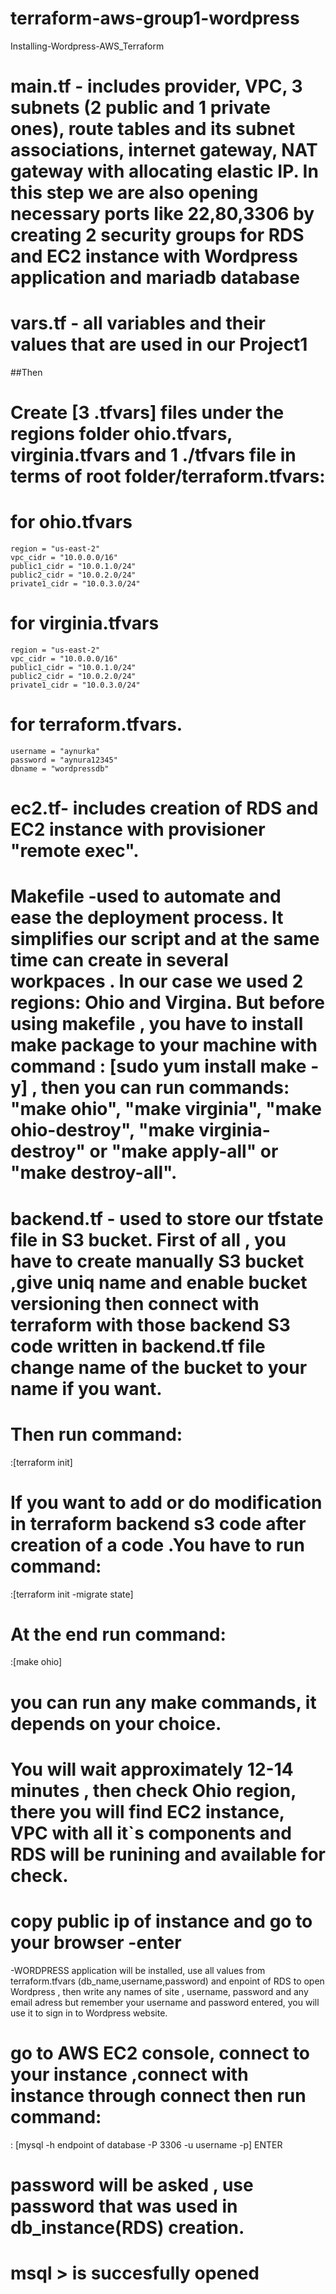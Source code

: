 # terraform-aws-group1-wordpress
Installing-Wordpress-AWS_Terraform


# **main.tf** - includes provider, VPC, 3 subnets (2 public and 1 private ones), route tables and its subnet associations, internet gateway, NAT gateway with allocating elastic IP. In this step we are also opening necessary ports like 22,80,3306 by creating 2 security groups for RDS and EC2 instance  with Wordpress application and mariadb database

# **vars.tf** - all variables and their values that are used in our Project1 

##Then 

# Create [3 .tfvars] files under the regions folder **ohio.tfvars**, **virginia.tfvars** and 1 ./tfvars file in terms of root folder/**terraform.tfvars**:
# for ohio.tfvars

    region = "us-east-2"
    vpc_cidr = "10.0.0.0/16"
    public1_cidr = "10.0.1.0/24"
    public2_cidr = "10.0.2.0/24"
    private1_cidr = "10.0.3.0/24"

# for virginia.tfvars

    region = "us-east-2"
    vpc_cidr = "10.0.0.0/16"
    public1_cidr = "10.0.1.0/24"
    public2_cidr = "10.0.2.0/24"
    private1_cidr = "10.0.3.0/24"

# for terraform.tfvars.

    username = "aynurka"
    password = "aynura12345"
    dbname = "wordpressdb"


# **ec2.tf**-  includes creation of RDS and EC2 instance with provisioner "remote exec". 

# **Makefile** -used to automate and ease the deployment process. It simplifies our script and at the same time can create in several workpaces . In our case we used 2 regions: Ohio and Virgina. But before using makefile , you have to install make package to your machine with command : [sudo yum install make -y] , then you can run commands: "make ohio", "make virginia", "make ohio-destroy", "make virginia-destroy" or "make apply-all" or "make destroy-all".

# **backend.tf** - used to store our tfstate file in S3 bucket. First of all , you have to create manually S3 bucket ,give uniq name and enable bucket versioning  then connect with terraform with those backend S3 code written in backend.tf file change name of the bucket to your name if you want. 

# Then run command:
:[terraform init]  
# If you want to add or do modification in terraform backend s3 code after creation of a code .You have to run command:
:[terraform init -migrate state]

# At the end run command:
:[make ohio] 
 # you can run any make commands, it depends on your choice. 

# You will wait approximately 12-14 minutes , then check Ohio region, there you will find EC2 instance, VPC with all it`s components and RDS will be runining and available for check.

# copy public ip of instance and go to your browser -enter 
-WORDPRESS application will be installed, use all values from terraform.tfvars (db_name,username,password) and     enpoint of RDS to open Wordpress , then write any names of site , username, password and any email adress but remember your username and password entered, you will use it to sign in to Wordpress website. 

# go to AWS EC2 console, connect to your instance ,connect with instance through connect then run command:

: [mysql -h endpoint of database -P 3306 -u username -p]     ENTER
# password will be asked , use password that was used in db_instance(RDS) creation.
# msql > is succesfully opened 











